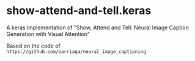 # show-attend-and-tell.keras
A keras implementation of "Show, Attend and Tell: Neural Image Caption Generation with Visual Attention"

Based on the code of `https://github.com/oarriaga/neural_image_captioning`